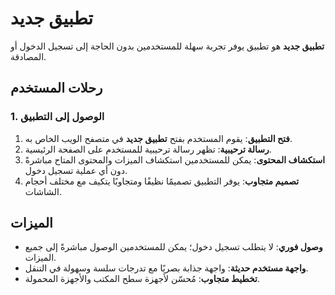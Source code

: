 # تطبيق جديد

**تطبيق جديد** هو تطبيق يوفر تجربة سهلة للمستخدمين بدون الحاجة إلى تسجيل الدخول أو المصادقة.

## رحلات المستخدم

### 1. الوصول إلى التطبيق

1. **فتح التطبيق**: يقوم المستخدم بفتح **تطبيق جديد** في متصفح الويب الخاص به.
2. **رسالة ترحيبية**: تظهر رسالة ترحيبية للمستخدم على الصفحة الرئيسية.
3. **استكشاف المحتوى**: يمكن للمستخدمين استكشاف الميزات والمحتوى المتاح مباشرةً دون أي عملية تسجيل دخول.
4. **تصميم متجاوب**: يوفر التطبيق تصميمًا نظيفًا ومتجاوبًا يتكيف مع مختلف أحجام الشاشات.

## الميزات

- **وصول فوري**: لا يتطلب تسجيل دخول؛ يمكن للمستخدمين الوصول مباشرةً إلى جميع الميزات.
- **واجهة مستخدم حديثة**: واجهة جذابة بصريًا مع تدرجات سلسة وسهولة في التنقل.
- **تخطيط متجاوب**: مُحسّن لأجهزة سطح المكتب والأجهزة المحمولة.